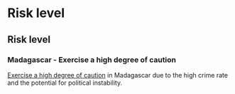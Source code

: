 # Risk level

## Risk level

### Madagascar - Exercise a high degree of caution

[Exercise a high degree of caution](#levels "Risk Levels") in Madagascar due to the high crime rate and the potential for political instability.